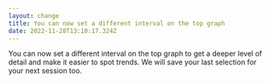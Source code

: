 ```yaml
---
layout: change
title: You can now set a different interval on the top graph
date: 2022-11-28T13:10:17.324Z
---
```

You can now set a different interval on the top graph to get a deeper level of detail and make it easier to spot trends. We will save your last selection for your next session too.